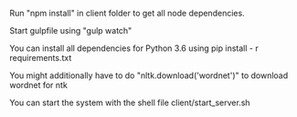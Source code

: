 
Run "npm install" in client folder to get all node dependencies.

Start gulpfile using "gulp watch"

You can install all dependencies for Python 3.6 using
pip install - r requirements.txt 

You might additionally have to do "nltk.download('wordnet')" to download
wordnet for ntk

You can start the system with the shell file client/start_server.sh